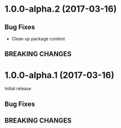 # 1.0.0-alpha.2 (2017-03-16)

## Bug Fixes

- Clean up package content

## BREAKING CHANGES

# 1.0.0-alpha.1 (2017-03-16)

Initial release

## Bug Fixes

## BREAKING CHANGES

